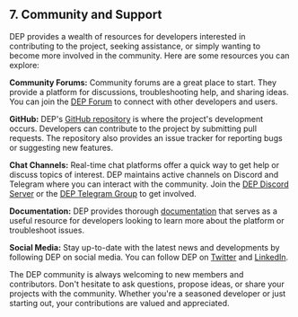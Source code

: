 ## 7. Community and Support

DEP provides a wealth of resources for developers interested in contributing to the project, seeking assistance, or simply wanting to become more involved in the community. Here are some resources you can explore:

**Community Forums:** Community forums are a great place to start. They provide a platform for discussions, troubleshooting help, and sharing ideas. You can join the [DEP Forum](https://forum.deeper.network/) to connect with other developers and users.

**GitHub:** DEP's [GitHub repository](https://github.com/deeper-chain) is where the project's development occurs. Developers can contribute to the project by submitting pull requests. The repository also provides an issue tracker for reporting bugs or suggesting new features.

**Chat Channels:** Real-time chat platforms offer a quick way to get help or discuss topics of interest. DEP maintains active channels on Discord and Telegram where you can interact with the community. Join the [DEP Discord Server](https://discord.gg/deeper-network) or the [DEP Telegram Group](https://t.me/deepernetwork) to get involved.

**Documentation:** DEP provides thorough [documentation](https://docs.deeper.network/) that serves as a useful resource for developers looking to learn more about the platform or troubleshoot issues.

**Social Media:** Stay up-to-date with the latest news and developments by following DEP on social media. You can follow DEP on [Twitter](https://twitter.com/deeper_network) and [LinkedIn](https://www.linkedin.com/company/deeper-network/).

The DEP community is always welcoming to new members and contributors. Don't hesitate to ask questions, propose ideas, or share your projects with the community. Whether you're a seasoned developer or just starting out, your contributions are valued and appreciated.